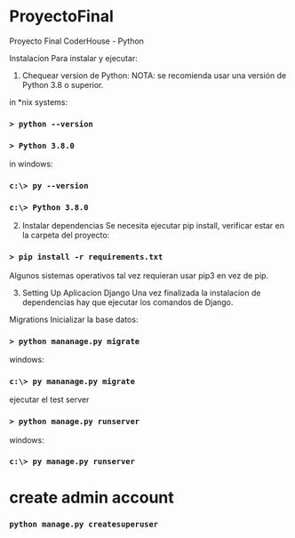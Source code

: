 # ProyectoFinal
Proyecto Final CoderHouse - Python


Instalacion
Para instalar y ejecutar:

1.  Chequear version de Python:
NOTA: se recomienda usar una versión de Python 3.8 o superior.

in *nix systems:

### `> python --version`
### `> Python 3.8.0`
in windows:

### `c:\> py --version`
### `c:\> Python 3.8.0`

2.  Instalar dependencias
Se necesita ejecutar pip install, verificar estar en la carpeta del proyecto:

### `> pip install -r requirements.txt`

Algunos sistemas operativos tal vez requieran usar pip3 en vez de pip.

3.  Setting Up Aplicacion Django
Una vez finalizada la instalacion de dependencias hay que ejecutar los comandos de Django.

Migrations
Inicializar la base datos:

### `> python mananage.py migrate`

windows:
### `c:\> py mananage.py migrate`

ejecutar el test server
### `> python manage.py runserver`

windows:

### `c:\> py manage.py runserver`

# create admin account

### `python manage.py createsuperuser`
